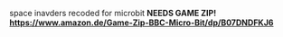 space inavders recoded for microbit **NEEDS GAME ZIP! https://www.amazon.de/Game-Zip-BBC-Micro-Bit/dp/B07DNDFKJ6**